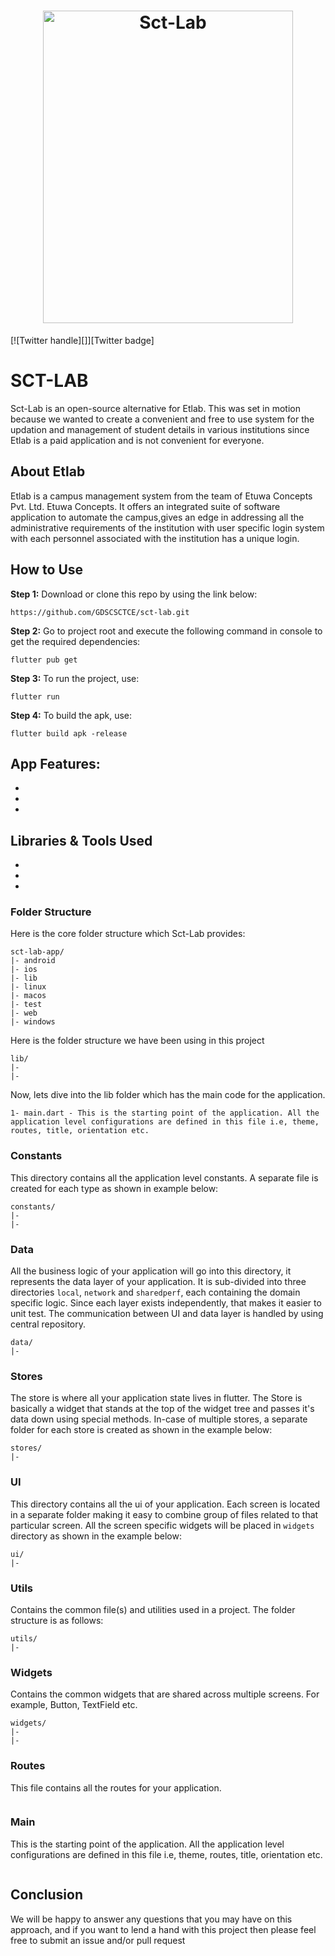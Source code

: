 <a href="https://flutter.dev/">
  <h1 align="center">
    <img src="https://user-images.githubusercontent.com/96013756/195433701-f425b0b1-dbff-4c98-abf9-86218e5c5b9c.png" alt="Sct-Lab" width="400" height="500">
    </img>
  </h1>
</a>

[![Twitter handle][]][Twitter badge]

# SCT-LAB

Sct-Lab is an open-source alternative for Etlab. This was set in motion because we wanted to create a convenient and free to use system for the updation and management of student details in various institutions since Etlab is a paid application and is not convenient for everyone.

## About Etlab

Etlab is a campus management system from the team of Etuwa Concepts Pvt. Ltd. Etuwa Concepts. It  offers an integrated suite of software application to automate the campus,gives an edge in addressing all the administrative requirements of the institution with user specific login system with each personnel associated with the institution has a unique login.

## How to Use 

**Step 1:** Download or clone this repo by using the link below:

```
https://github.com/GDSCSCTCE/sct-lab.git
```

**Step 2:** Go to project root and execute the following command in console to get the required dependencies: 

```
flutter pub get 
```

**Step 3:** To run the project, use:

```
flutter run 
```

**Step 4:** To build the apk, use:

```
flutter build apk -release
```

## App Features:

* 
* 
*

## Libraries & Tools Used

*
*
*

### Folder Structure
Here is the core folder structure which Sct-Lab provides:

```
sct-lab-app/
|- android
|- ios
|- lib
|- linux
|- macos
|- test
|- web
|- windows
```

Here is the folder structure we have been using in this project

```
lib/
|-
|- 
```

Now, lets dive into the lib folder which has the main code for the application.

```
1- main.dart - This is the starting point of the application. All the application level configurations are defined in this file i.e, theme, routes, title, orientation etc.
```

### Constants

This directory contains all the application level constants. A separate file is created for each type as shown in example below:

```
constants/
|- 
|- 
```

### Data

All the business logic of your application will go into this directory, it represents the data layer of your application. It is sub-divided into three directories `local`, `network` and `sharedperf`, each containing the domain specific logic. Since each layer exists independently, that makes it easier to unit test. The communication between UI and data layer is handled by using central repository.

```
data/
|- 

```

### Stores

The store is where all your application state lives in flutter. The Store is basically a widget that stands at the top of the widget tree and passes it's data down using special methods. In-case of multiple stores, a separate folder for each store is created as shown in the example below:

```
stores/
|- 
```

### UI

This directory contains all the ui of your application. Each screen is located in a separate folder making it easy to combine group of files related to that particular screen. All the screen specific widgets will be placed in `widgets` directory as shown in the example below:

```
ui/
|- 
```

### Utils

Contains the common file(s) and utilities used in a project. The folder structure is as follows: 

```
utils/
|- 
```

### Widgets

Contains the common widgets that are shared across multiple screens. For example, Button, TextField etc.

```
widgets/
|- 
|- 

```

### Routes

This file contains all the routes for your application.

```dart


```

### Main

This is the starting point of the application. All the application level configurations are defined in this file i.e, theme, routes, title, orientation etc.

```dart

```

## Conclusion

We will be happy to answer any questions that you may have on this approach, and if you want to lend a hand with this project then please feel free to submit an issue and/or pull request

